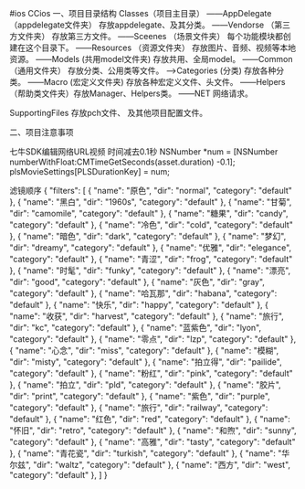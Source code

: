 #ios
CCios
一、项目目录结构
Classes（项目主目录）
     ——AppDelegate   （appdelegate文件夹） 存放appdelegate、及其分类。
     ——Vendorse     （第三方文件夹） 存放第三方文件。
     ——Sceenes      （场景文件夹）  每个功能模块都创建在这个目录下。
     ——Resources   （资源文件夹）  存放图片、音频、视频等本地资源。
     ——Models          (共用model文件夹)   存放共用、全局model。
     ——Common     （通用文件夹）    存放分类、公用类等文件。
                -->Categories  (分类)                存放各种分类。
      ——Macro            (宏定义文件夹)   存放各种宏定义文件、头文件。
      ——Helpers        （帮助类文件夹）存放Manager、Helpers类。
      ——NET        网络请求。
      
SupportingFiles    存放pch文件、 及其他项目配置文件。

二、项目注意事项


七牛SDK编辑网络URL视频 时间减去0.1秒
NSNumber *num = [NSNumber numberWithFloat:CMTimeGetSeconds(asset.duration) -0.1];
plsMovieSettings[PLSDurationKey] = num;



滤镜顺序
{
"filters": [
{
"name": "原色",
"dir": "normal",
"category": "default"
},
{
"name": "黑白",
"dir": "1960s",
"category": "default"
},
{
"name": "甘菊",
"dir": "camomile",
"category": "default"
},
{
"name": "糖果",
"dir": "candy",
"category": "default"
},
{
"name": "冷色",
"dir": "cold",
"category": "default"
},
{
"name": "暗色",
"dir": "dark",
"category": "default"
},
{
"name": "梦幻",
"dir": "dreamy",
"category": "default"
},
{
"name": "优雅",
"dir": "elegance",
"category": "default"
},
{
"name": "青涩",
"dir": "frog",
"category": "default"
},
{
"name": "时髦",
"dir": "funky",
"category": "default"
},
{
"name": "漂亮",
"dir": "good",
"category": "default"
},
{
"name": "灰色",
"dir": "gray",
"category": "default"
},
{
"name": "哈瓦那",
"dir": "habana",
"category": "default"
},
{
"name": "快乐",
"dir": "happy",
"category": "default"
},
{
"name": "收获",
"dir": "harvest",
"category": "default"
},
{
"name": "旅行",
"dir": "kc",
"category": "default"
},
{
"name": "蓝紫色",
"dir": "lyon",
"category": "default"
},
{
"name": "零点",
"dir": "lzp",
"category": "default"
},
{
"name": "心念",
"dir": "miss",
"category": "default"
},
{
"name": "模糊",
"dir": "misty",
"category": "default"
},
{
"name": "拍立得",
"dir": "pailide",
"category": "default"
},
{
"name": "粉红",
"dir": "pink",
"category": "default"
},
{
"name": "拍立",
"dir": "pld",
"category": "default"
},
{
"name": "胶片",
"dir": "print",
"category": "default"
},
{
"name": "紫色",
"dir": "purple",
"category": "default"
},
{
"name": "旅行",
"dir": "railway",
"category": "default"
},
{
"name": "红色",
"dir": "red",
"category": "default"
},
{
"name": "怀旧",
"dir": "retro",
"category": "default"
},
{
"name": "和煦",
"dir": "sunny",
"category": "default"
},
{
"name": "高雅",
"dir": "tasty",
"category": "default"
},
{
"name": "青花瓷",
"dir": "turkish",
"category": "default"
},
{
"name": "华尔兹",
"dir": "waltz",
"category": "default"
},
{
"name": "西方",
"dir": "west",
"category": "default"
},
]
}
